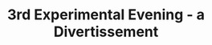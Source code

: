 ---
title: 3rd Experimental Evening - a Divertissement
year: 1928
opening_date: 1928-02-07
closing_date: 
layout: productions
featured_image: 
image_caption:
image_credit:
playbill:
category:
Theatre: Theatre Jacksonville
cast:
  Ensemble: 
    - Dore' Beauchamp-Nobbs
    - Tom K. Scauff, Jr. 
understudies:
orchestra:
external_links:
---